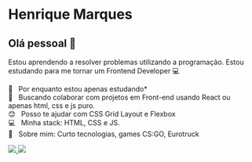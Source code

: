 

# Henrique Marques

## Olá pessoal 👋
Estou aprendendo a resolver problemas utilizando a programação.
Estou estudando para me tornar um Frontend Developer :computer:

 :rocket:  &nbsp; Por enquanto estou apenas estudando*
 <br/> :purple_heart: &nbsp; Buscando colaborar com projetos em Front-end usando React ou apenas html, css e js puro.
 <br/> :blush: &nbsp; Posso te ajudar com CSS Grid Layout e Flexbox
 <br/> :computer: &nbsp; Minha stack: HTML, CSS e JS.
 <br/> 💬  &nbsp; Sobre mim: Curto tecnologias, games CS:GO, Eurotruck
 <br/>

<a href="https://linkedin.com/in/henriqueferris">
 <img src="https://img.shields.io/badge/LinkedIn-0077B5?style=for-the-badge&logo=linkedin&logoColor=white" />
</a>

<a href="https://twitter.com/lhenrique_dev?s=08">
 <img src="https://img.shields.io/badge/LinkedIn-0077B5?style=for-the-badge&logo=linkedin&logoColor=white" />
</a>
